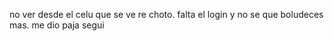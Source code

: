 no ver desde el celu que se ve re choto. falta el login y no se que boludeces mas. me dio paja segui

